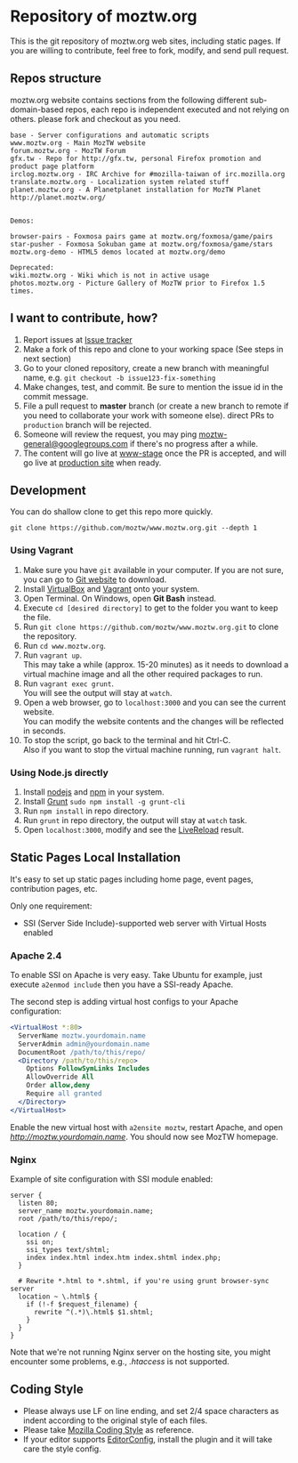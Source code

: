 # Repository of moztw.org

This is the git repository of moztw.org web sites, including static pages. If you are willing to contribute, feel free to fork, modify, and send pull request.

## Repos structure

moztw.org website contains sections from the following different sub-domain-based repos, 
each repo is independent executed and not relying on others. 
please fork and checkout as you need. 

    base - Server configurations and automatic scripts
    www.moztw.org - Main MozTW website
    forum.moztw.org - MozTW Forum
    gfx.tw - Repo for http://gfx.tw, personal Firefox promotion and product page platform
    irclog.moztw.org - IRC Archive for #mozilla-taiwan of irc.mozilla.org
    translate.moztw.org - Localization system related stuff
    planet.moztw.org - A Planetplanet installation for MozTW Planet http://planet.moztw.org/
 
    
    Demos:
    
    browser-pairs - Foxmosa pairs game at moztw.org/foxmosa/game/pairs
    star-pusher - Foxmosa Sokuban game at moztw.org/foxmosa/game/stars
    moztw.org-demo - HTML5 demos located at moztw.org/demo  
    
    Deprecated:
    wiki.moztw.org - Wiki which is not in active usage
    photos.moztw.org - Picture Gallery of MozTW prior to Firefox 1.5 times.

## I want to contribute, how?
1. Report issues at [Issue tracker](https://github.com/moztw/www.moztw.org/issues)
2. Make a fork of this repo and clone to your working space (See steps in next section)
3. Go to your cloned repository, create a new branch with meaningful name, e.g. `git checkout -b issue123-fix-something`
4. Make changes, test, and commit. Be sure to mention the issue id in the commit message.
5. File a pull request to **master** branch (or create a new branch to remote if you need to collaborate your work with someone else). direct PRs to `production` branch will be rejected.
6. Someone will review the request, you may ping moztw-general@googlegroups.com if there's no progress after a while.
7. The content will go live at [www-stage](http://www-stage.moztw.org) once the PR is accepted, and will go live at [production site](http://moztw.org) when ready.

## Development

You can do shallow clone to get this repo more quickly.

`git clone https://github.com/moztw/www.moztw.org.git --depth 1`

### Using Vagrant
1. Make sure you have `git` available in your computer. If you are not sure, you can go to [Git website](http://git-scm.com/download) to download.
2. Install [VirtualBox](https://www.virtualbox.org/wiki/Downloads) and [Vagrant](https://www.vagrantup.com/downloads.html) onto your system.
3. Open Terminal. On Windows, open **Git Bash** instead.
4. Execute `cd [desired directory]` to get to the folder you want to keep the file.
5. Run `git clone https://github.com/moztw/www.moztw.org.git` to clone the repository.
6. Run `cd www.moztw.org`.
7. Run `vagrant up`.  
   This may take a while (approx. 15-20 minutes) as it needs to download a virtual machine image and all the other required packages to run.
8. Run `vagrant exec grunt`.  
   You will see the output will stay at `watch`.
9. Open a web browser, go to `localhost:3000` and you can see the current website.  
   You can modify the website contents and the changes will be reflected in seconds.
10. To stop the script, go back to the terminal and hit Ctrl-C.  
   Also if you want to stop the virtual machine running, run `vagrant halt`.


### Using Node.js directly
1. Install [nodejs](http://nodejs.org/) and [npm](https://www.npmjs.org/) in your system.
2. Install [Grunt](http://gruntjs.com/)
    `sudo npm install -g grunt-cli`
3. Run `npm install` in repo directory.
4. Run `grunt` in repo directory, the output will stay at `watch` task.
5. Open `localhost:3000`, modify and see the [LiveReload](http://livereload.com/) result.


## Static Pages Local Installation

It's easy to set up static pages including home page, event pages, contribution pages, etc. 

Only one requirement: 
* SSI (Server Side Include)-supported web server with Virtual Hosts enabled

### Apache 2.4

To enable SSI on Apache is very easy. Take Ubuntu for example, just execute `a2enmod include` then you have a SSI-ready Apache.

The second step is adding virtual host configs to your Apache configuration:

```apache
<VirtualHost *:80>
  ServerName moztw.yourdomain.name
  ServerAdmin admin@yourdomain.name
  DocumentRoot /path/to/this/repo/
  <Directory /path/to/this/repo>
    Options FollowSymLinks Includes
    AllowOverride All
    Order allow,deny
    Require all granted
  </Directory>
</VirtualHost>
```

Enable the new virtual host with `a2ensite moztw`, restart Apache, and open *http://moztw.yourdomain.name*. You should now see MozTW homepage.

### Nginx

Example of site configuration with SSI module enabled:

```nginx
server {
  listen 80;
  server_name moztw.yourdomain.name;
  root /path/to/this/repo/;

  location / {
    ssi on;
    ssi_types text/shtml;
    index index.html index.htm index.shtml index.php;
  }

  # Rewrite *.html to *.shtml, if you're using grunt browser-sync server
  location ~ \.html$ {
    if (!-f $request_filename) {
      rewrite ^(.*)\.html$ $1.shtml;
    }
  }
}
```

Note that we're not running Nginx server on the hosting site, you might encounter some problems, e.g., _.htaccess_ is not supported.

## Coding Style
* Please always use LF on line ending, and set 2/4 space characters as indent according to the original style of each files.
* Please take [Mozilla Coding Style](https://developer.mozilla.org/en-US/docs/Mozilla_Coding_Style_Guide) as reference.
* If your editor supports [EditorConfig](http://editorconfig.org/), install the plugin and it will take care the style config. 
